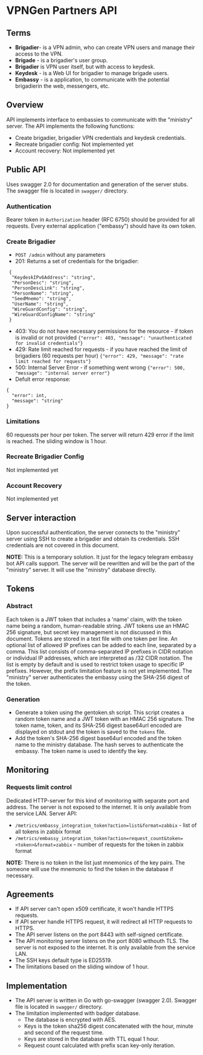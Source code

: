 # VPNGen Partners API

## Terms

- __Brigadier__- is a VPN admin, who can create VPN users and manage their access to the VPN.
- __Brigade__ - is a brigadier's user group.
- __Brigadier__ is VPN user itself, but with access to keydesk.
- __Keydesk__ - is a Web UI for brigadier to manage brigade users.
- __Embassy__ - is a application, to communicate with the potential brigadierin the web, messengers, etc.

## Overview

API implements interface to embassies to communicate with the "ministry" server. The API implements the following functions:

* Create brigadier, brigadier VPN credentials and keydesk credentials.
* Recreate brigadier config: Not implemented yet
* Account recovery: Not implemented yet

## Public API

Uses swagger 2.0 for documentation and generation of the server stubs. The swagger file is located in `swagger/` directory.

### Authentication

Bearer token in `Authorization` header (RFC 6750) should be provided for all requests.
Every external application ("embassy") should have its own token.

### Create Brigadier

* `POST /admin` without any parameters
* 201: Returns a set of credentials for the brigadier: 
```
 {
  "KeydeskIPv6Address": "string",
  "PersonDesc": "string",
  "PersonDescLink": "string",
  "PersonName": "string",
  "SeedMnemo": "string",
  "UserName": "string",
  "WireGuardConfig": "string",
  "WireGuardConfigName": "string"
 }
```
* 403: You do not have necessary permissions for the resource - if token is invalid or not provided 
`{"error": 403, "message": "unauthenticated for invalid credentials"}`
* 429: Rate limit reached for requests - if you have reached the limit of brigadiers (60 requests per hour)
`{"error": 429, "message": "rate limit reached for requests"}`
* 500:  Internal Server Error - if something went wrong
`{"error": 500, "message": "internal server error"}`
* Defult error response:
```
{
  "error": int,
  "message": "string"
}
```

### Limitations

60 requessts per hour per token. The server will return 429 error if the limit is reached.
The sliding window is 1 hour.

### Recreate Brigadier Config

Not implemented yet

### Account Recovery

Not implemented yet

## Server interaction

Upon successful authentication, the server connects to the "ministry" server using SSH to create a brigadier and obtain its credentials. SSH credentials are not covered in this document.

__NOTE:__ This is a temporary solution. It just for the legacy telegram embassy bot API calls support. The server will be rewritten and will be the part of the "ministry" server. It will use the "ministry" database directly.

## Tokens

### Abstract

Each token is a JWT token that includes a 'name' claim, with the token name being a random, human-readable string. JWT tokens use an HMAC 256 signature, but secret key management is not discussed in this document. Tokens are stored in a text file with one token per line. An optional list of allowed IP prefixes can be added to each line, separated by a comma. This list consists of comma-separated IP prefixes in CIDR notation or individual IP addresses, which are interpreted as /32 CIDR notation. The list is empty by default and is used to restrict token usage to specific IP prefixes. However, the prefix limitation feature is not yet implemented. The "ministry" server authenticates the embassy using the SHA-256 digest of the token.

### Generation

* Generate a token using the gentoken.sh script. This script creates a random token name and a JWT token with an HMAC 256 signature. The token name, token, and its SHA-256 digest base64url encoded are displayed on stdout and the token is saved to the `tokens` file.
* Add the token's SHA-256 digest base64url encoded and the token name to the ministry database. The hash serves to authenticate the embassy. The token name is used to identify the key.

## Monitoring

### Requests limit control

Dedicated HTTP-server for this kind of monitoring with separate port and address. The server is not exposed to the internet. It is only available from the service LAN. Server API: 

* `/metrics/embassy_integration_token?action=list&format=zabbix` - list of all tokens in zabbix format
* `/metrics/embassy_integration_token?action=request_count&token=<token>&format=zabbix` - number of requests for the token in zabbix format

__NOTE:__ There is no token in the list just mnemonics of the key pairs. The someone will use the mnemonic to find the token in the database if necessary.


## Agreements  

* If API server can't open x509 certificate, it won't handle HTTPS requests.
* If API server handle HTTPS request, it will redirect all HTTP requests to HTTPS.
* The API server listens on the port 8443 with self-signed certificate. 
* The API monitoring server listens on the port 8080 withouth TLS. The server is not exposed to the internet. It is only available from the service LAN.
* The SSH keys default type is ED25519.
* The limitations based on the sliding window of 1 hour.

## Implementation

* The API server is written in Go with go-swagger (swagger 2.0). Swagger file is located in `swagger/` directory.
* The limitation implemented with badger database.
  * The database is encrypted with AES.
  * Keys is the token sha256 digest concatenated with the hour, minute and second of the request time.
  * Keys are stored in the database with TTL equal 1 hour.
  * Request count calculated with prefix scan key-only iteration.
